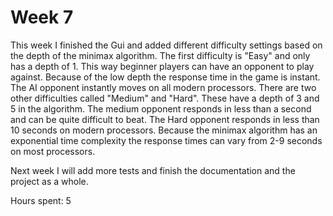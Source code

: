 # Week 7

This week I finished the Gui and added different difficulty settings based on the depth of the minimax algorithm. The first difficulty is "Easy" and only has a depth of 1.
This way beginner players can have an opponent to play against. Because of the low depth the response time in the game is instant. The AI opponent instantly moves on all modern processors.
There are two other difficulties called "Medium" and "Hard". These have a depth of 3 and 5 in the algorithm. The medium opponent responds in less than a second and can be quite
difficult to beat. The Hard opponent responds in less than 10 seconds on modern processors. Because the minimax algorithm has an exponential time complexity the response times can vary from 2-9 seconds on most processors.

Next week I will add more tests and finish the documentation and the project as a whole.

Hours spent: 5
